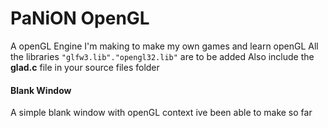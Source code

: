 # PaNiON OpenGL 
A openGL Engine I'm making to make my own games and learn openGL
All the libraries `"glfw3.lib"."opengl32.lib"` are to be added
Also include the <b>glad.c</b> file in your source files folder

<h4>Blank Window</h4>
A simple blank window with openGL context ive been able to make so far
